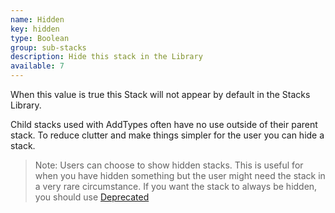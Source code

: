 ```yaml
---
name: Hidden
key: hidden
type: Boolean
group: sub-stacks
description: Hide this stack in the Library
available: 7
---
```



When this value is true this Stack will not appear by default in the Stacks Library.

Child stacks used with AddTypes often have no use outside of their parent stack. To reduce clutter and make things simpler for the user you can hide a stack.

> Note:  Users can choose to show hidden stacks.  This is useful for when you have hidden something but the user might need the stack in a very rare circumstance.  If you want the stack to always be hidden, you should use [Deprecated](../deprecated)
